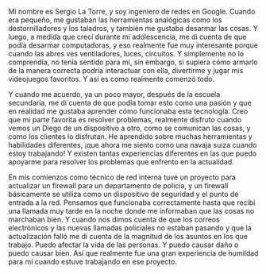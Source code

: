 Mi nombre es Sergio La Torre, y soy ingeniero de redes en Google. Cuando era pequeño, me gustaban las herramientas analógicas como los destornilladores y los taladros, y también me gustaba desarmar las cosas. Y luego, a medida que crecí durante mi adolescencia, me di cuenta de que podía desarmar computadoras, y eso realmente fue muy interesante porque cuando las abres ves ventiladores, luces, circuitos. Y simplemente no lo comprendía, no tenía sentido para mí, sin embargo, si supiera cómo armarlo de la manera correcta podría interactuar con ella, divertirme y jugar mis videojuegos favoritos. Y así es como realmente comenzó todo.

Y cuando me acuerdo, ya un poco mayor, después de la escuela secundaria, me di cuenta de que podía tomar esto como una pasión y que en realidad me gustaba aprender cómo funcionaba esta tecnología. Creo que mi parte favorita es resolver problemas, realmente disfruto cuando vemos un Diego de un dispositivo a otro, como se comunican las cosas, y como los clientes lo disfrutan. He aprendido sobre muchas herramientas y habilidades diferentes, ¡que ahora me siento como una navaja suiza cuando estoy trabajando! Y existen tantas experiencias diferentes en las que puedo apoyarme para resolver los problemas que enfrento en la actualidad.

En mis comienzos como técnico de red interna tuve un proyecto para actualizar un firewall para un departamento de policía, y un firewall básicamente se utiliza como un dispositivo de seguridad y el punto de entrada a la red. Pensamos que funcionaba correctamente hasta que recibí una llamada muy tarde en la noche donde me informaban que las cosas no marchaban bien. Y cuando nos dimos cuenta de que los correos electrónicos y las nuevas llamadas policiales no estaban pasando y que la actualización falló me di cuenta de la magnitud de los asuntos en los que trabajo. Puedo afectar la vida de las personas. Y puedo causar daño o puedo causar bien. Así que realmente fue una gran experiencia de humildad para mí cuando estuve trabajando en ese proyecto.
